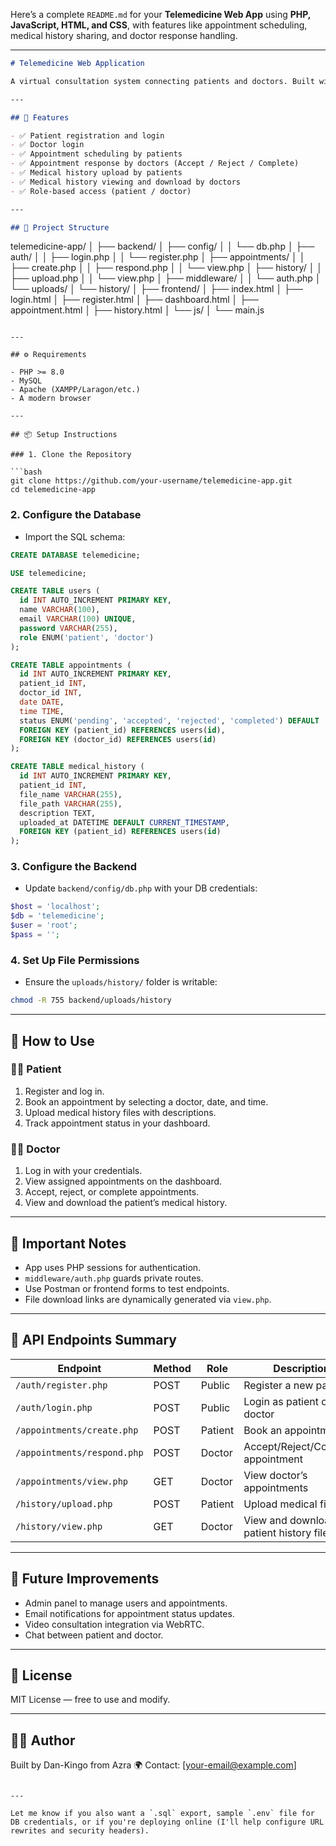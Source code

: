 Here’s a complete `README.md` for your **Telemedicine Web App** using **PHP, JavaScript, HTML, and CSS**, with features like appointment scheduling, medical history sharing, and doctor response handling.

---

```md
# Telemedicine Web Application

A virtual consultation system connecting patients and doctors. Built with PHP, MySQL, JavaScript, HTML, and CSS.

---

## 🔧 Features

- ✅ Patient registration and login
- ✅ Doctor login
- ✅ Appointment scheduling by patients
- ✅ Appointment response by doctors (Accept / Reject / Complete)
- ✅ Medical history upload by patients
- ✅ Medical history viewing and download by doctors
- ✅ Role-based access (patient / doctor)

---

## 📁 Project Structure
```

telemedicine-app/
│
├── backend/
│ ├── config/
│ │ └── db.php
│ ├── auth/
│ │ ├── login.php
│ │ └── register.php
│ ├── appointments/
│ │ ├── create.php
│ │ ├── respond.php
│ │ └── view\.php
│ ├── history/
│ │ ├── upload.php
│ │ └── view\.php
│ ├── middleware/
│ │ └── auth.php
│ └── uploads/
│ └── history/
│
├── frontend/
│ ├── index.html
│ ├── login.html
│ ├── register.html
│ ├── dashboard.html
│ ├── appointment.html
│ ├── history.html
│ └── js/
│ └── main.js

````

---

## ⚙️ Requirements

- PHP >= 8.0
- MySQL
- Apache (XAMPP/Laragon/etc.)
- A modern browser

---

## 📦 Setup Instructions

### 1. Clone the Repository

```bash
git clone https://github.com/your-username/telemedicine-app.git
cd telemedicine-app
````

### 2. Configure the Database

- Import the SQL schema:

```sql
CREATE DATABASE telemedicine;

USE telemedicine;

CREATE TABLE users (
  id INT AUTO_INCREMENT PRIMARY KEY,
  name VARCHAR(100),
  email VARCHAR(100) UNIQUE,
  password VARCHAR(255),
  role ENUM('patient', 'doctor')
);

CREATE TABLE appointments (
  id INT AUTO_INCREMENT PRIMARY KEY,
  patient_id INT,
  doctor_id INT,
  date DATE,
  time TIME,
  status ENUM('pending', 'accepted', 'rejected', 'completed') DEFAULT 'pending',
  FOREIGN KEY (patient_id) REFERENCES users(id),
  FOREIGN KEY (doctor_id) REFERENCES users(id)
);

CREATE TABLE medical_history (
  id INT AUTO_INCREMENT PRIMARY KEY,
  patient_id INT,
  file_name VARCHAR(255),
  file_path VARCHAR(255),
  description TEXT,
  uploaded_at DATETIME DEFAULT CURRENT_TIMESTAMP,
  FOREIGN KEY (patient_id) REFERENCES users(id)
);
```

### 3. Configure the Backend

- Update `backend/config/db.php` with your DB credentials:

```php
$host = 'localhost';
$db = 'telemedicine';
$user = 'root';
$pass = '';
```

### 4. Set Up File Permissions

- Ensure the `uploads/history/` folder is writable:

```bash
chmod -R 755 backend/uploads/history
```

---

## 🧪 How to Use

### 🧑‍💼 Patient

1. Register and log in.
2. Book an appointment by selecting a doctor, date, and time.
3. Upload medical history files with descriptions.
4. Track appointment status in your dashboard.

### 👨‍⚕️ Doctor

1. Log in with your credentials.
2. View assigned appointments on the dashboard.
3. Accept, reject, or complete appointments.
4. View and download the patient’s medical history.

---

## 📂 Important Notes

- App uses PHP sessions for authentication.
- `middleware/auth.php` guards private routes.
- Use Postman or frontend forms to test endpoints.
- File download links are dynamically generated via `view.php`.

---

## 📮 API Endpoints Summary

| Endpoint                    | Method | Role    | Description                             |
| --------------------------- | ------ | ------- | --------------------------------------- |
| `/auth/register.php`        | POST   | Public  | Register a new patient                  |
| `/auth/login.php`           | POST   | Public  | Login as patient or doctor              |
| `/appointments/create.php`  | POST   | Patient | Book an appointment                     |
| `/appointments/respond.php` | POST   | Doctor  | Accept/Reject/Complete appointment      |
| `/appointments/view.php`    | GET    | Doctor  | View doctor’s appointments              |
| `/history/upload.php`       | POST   | Patient | Upload medical file                     |
| `/history/view.php`         | GET    | Doctor  | View and download patient history files |

---

## 🚀 Future Improvements

- Admin panel to manage users and appointments.
- Email notifications for appointment status updates.
- Video consultation integration via WebRTC.
- Chat between patient and doctor.

---

## 🤝 License

MIT License — free to use and modify.

---

## 🧑‍💻 Author

Built by Dan-Kingo from Azra 🌍
Contact: \[[your-email@example.com](mailto:your-email@example.com)]

```

---

Let me know if you also want a `.sql` export, sample `.env` file for DB credentials, or if you're deploying online (I'll help configure URL rewrites and security headers).
```
